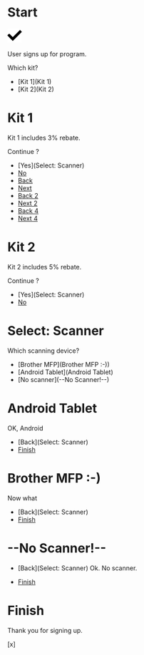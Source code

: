 # Start 
 
![CC Logo](test.png?raw=true "The OneLink Logo")

User signs up for program.
 
Which kit?

* [Kit 1](Kit 1)
* [Kit 2](Kit 2)
 
# Kit 1 
 
Kit 1 includes 3% rebate.

Continue ?

* [Yes](Select: Scanner)
* [No](Start)
* [Back](-)
* [Next](+)
* [Back 2](--)
* [Next 2](++)
* [Back 4](----)
* [Next 4](++++)

# Kit 2 

Kit 2 includes 5% rebate.

Continue ?

* [Yes](Select: Scanner)
* [No](Start)

# Select: Scanner 

Which scanning device?

* [Brother MFP](Brother MFP :-&#41;)
* [Android Tablet](Android Tablet)
* [No scanner](--No Scanner!--)

# Android Tablet

OK, Android

* [Back](Select: Scanner)
* [Finish](Finish)

# Brother MFP :-&#41;

Now what

* [Back](Select: Scanner)
* [Finish](Finish)

# --No Scanner!--

* [Back](Select: Scanner)
Ok. No scanner. 


* [Finish](Finish)

# Finish 

Thank you for signing up.


[x]


<!--script type="text/javascript" language="JavaScript"--> 
<script> 
 
console.log('loading');
 
var sections = [];
var loaded;
 
function getAttr(value) {
  var us = String.fromCharCode(95);
  var ret = value;
  ret = 'sec' + us + encodeURI(ret);
  ret = ret.replace(/[^A-Za-z0-9_-]/gi, us);
  
  return ret; 
}

function translateShortcut(shortcut) {

  var m = 0;
  if (shortcut.match(/^\++$/g)) {
    m = shortcut.length;
  } else if (shortcut.match(/^\-+$/g)) {
    m = shortcut.length * -1;
  } 

  // if (m !== 0 ) {
  //   console.log(shortcut + " means move " + m);
  // } 

  //var iTo = sections.length + m + 1;
  //if (sections.length - m < 0)

  return m;

}

$(document).ready( function() {

if (!loaded) {

  console.log("starting");

  var aBlock,
    a,
    parentBlock,
    nextBlock,
    winHeight 

  sectionHeight = window.innerHeight;
  // Make sections
  $( "h1" ).each(function( index ) {
    aBlock = $(this).nextUntil("h1").add(this);
    var safeName;
    safeName = getAttr($(this).html());
    sections.push(safeName); 
    //safeName = $(this).html();
    aBlock.wrapAll("<div id='" + safeName + "' class='section' style='height: " + sectionHeight +"px;' />");
    //aBlock.prepend("<a name='" + safeName + "'></a>"); 
  });

  // Hide all sections
  //$('.section').hide();
  //show first
  //$(".section:first").show();

  // Wire up links
  a = $( "a" );
  a.each(function (index) { 
    //parentBlock = ?
    //parentBlock.hide(); 

    nextBlockName = translateShortcut($(this).attr("href"));
    
    //if (!nextBlockName) {
      nextBlockName = getAttr($(this).attr("href"));
      //nextBlockName = $(this).attr("href");
    //}

    //console.log("encoded: " + nextBlockName);
    //$(this).attr("href", nextBlockName);
    //console.log("blockname = " + nextBlockName); 
     
    $(this).on("click", function(nextBlockName) {
      return function(e) {
        e.preventDefault();
        console.log('clicked ' + nextBlockName);
        var nextBlock = $("#" + nextBlockName);
        console.log(nextBlock);
        if (nextBlock) {
          console.log('hide');
          //$(".section").hide();
          //nextBlock.show();  
        } else {
          alert("No section called " + nextBlockName + " exists.");
        }
      };
    }(nextBlockName));
    
  });

  loaded = true;
};

});

</script>
